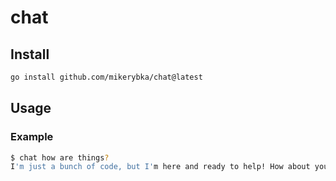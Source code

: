 # chat

## Install

```bash
go install github.com/mikerybka/chat@latest
```

## Usage

### Example
```bash
$ chat how are things?
I'm just a bunch of code, but I'm here and ready to help! How about you?
```
